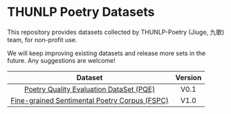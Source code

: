 THUNLP Poetry Datasets
==========
This repository provides datasets collected by THUNLP-Poetry (Jiuge, 九歌) team, for non-profit use.

We will keep improving existing datasets and release more sets in the future. Any suggestions are welcome!

| Dataset | Version |
|:---:|:---:|
| [Poetry Quality Evaluation DataSet (PQE)](#chinese_classical) | V0.1 |
| [Fine-grained Sentimental Poetry Corpus (FSPC)](#chinese_couplet) | V1.0 |

